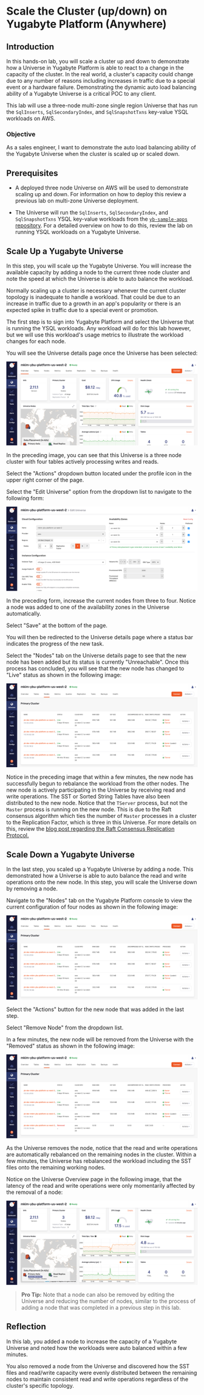 # Scale the Cluster (up/down) on Yugabyte Platform (Anywhere)

## Introduction

In this hands-on lab, you will scale a cluster up and down to demonstrate how a Universe in Yugabyte Platform is able to react to a change in the capacity of the cluster.  In the real world, a cluster's capacity could change due to any number of reasons including increases in traffic due to a special event or a hardware failure. Demonstrating the dynamic auto load balancing ability of a Yugabyte Universe is a critical POC to any client.

This lab will use a three-node multi-zone single region Universe that has run the `SqlInserts`, `SqlSecondaryIndex`, and `SqlSnapshotTxns` key-value YSQL workloads on AWS.

### Objective

As a sales engineer, I want to demonstrate the auto load balancing ability of the Yugabyte Universe when the cluster is scaled up or scaled down.

## Prerequisites

* A deployed three node Universe on AWS will be used to demonstrate scaling up and down. For information on how to deploy this review a previous lab on multi-zone Universe deployment.

* The Universe will run the `SqlInserts`, `SqlSecondaryIndex`, and `SqlSnapshotTxns` YSQL key-value workloads from the [`yb-sample-apps` repository](https://github.com/yugabyte/yb-sample-apps). For a detailed overview on how to do this, review the lab on running YSQL workloads on a Yugabyte Universe.

## Scale Up a Yugabyte Universe

In this step, you will scale up the Yugabyte Universe. You will increase the available capacity by adding a node to the current three node cluster and note the speed at which the Universe is able to auto balance the workload.

Normally scaling up a cluster is necessary whenever the current cluster topology is inadequate to handle a workload. That could be due to an increase in traffic due to a growth in an app's popularity or there is an expected spike in traffic due to a special event or promotion.

The first step is to sign into Yugabyte Platform and select the Universe that is running the YSQL workloads. Any workload will do for this lab however, but we will use this workload's usage metrics to illustrate the workload changes for each node.

You will see the Universe details page once the Universe has been selected:

![The Yugabyte Universe overview page displays the current workloads.](./assets/images/100-universe_overview_1600x700.png)

In the preceding image, you can see that this Universe is a three node cluster with four tables actively processing writes and reads.

Select the "Actions" dropdown button located under the profile icon in the upper right corner of the page.

Select the "Edit Universe" option from the dropdown list to navigate to the following form:

![Scale up this cluster by increasing the amount of nodes in this Yugabyte Universe.](./assets/images/150-add_node_1600x700.png)

In the preceding form, increase the current nodes from three to four. Notice a node was added to one of the availability zones in the Universe automatically.

Select "Save" at the bottom of the page.

You will then be redirected to the Universe details page where a status bar indicates the progress of the new task.

Select the "Nodes" tab on the Universe details page to see that the new node has been added but its status is currently "Unreachable". Once this process has concluded, you will see that the new node has changed to "Live" status as shown in the following image:

![A new node has been successfully added to the Yugabyte Universe.](./assets/images/200-four_node_1600x700.png)

Notice in the preceding image that within a few minutes, the new node has successfully begun to rebalance the workload from the other nodes. The new node is actively participating in the Universe by receiving read and write operations. The SST or Sorted String Tables have also been distributed to the new node. Notice that the `TServer` process, but not the `Master` process is running on the new node. This is due to the Raft consensus algorithm which ties the number of `Master` processes in a cluster to the Replication Factor, which is three in this Universe. For more details on this, review the [blog post regarding the Raft Consensus Replication Protocol.](https://blog.yugabyte.com/how-does-the-raft-consensus-based-replication-protocol-work-in-yugabyte-db/)

## Scale Down a Yugabyte Universe

In the last step, you scaled up a Yugabyte Universe by adding a node. This demonstrated how a Universe is able to auto balance the read and write operations onto the new node. In this step, you will scale the Universe down by removing a node.

Navigate to the "Nodes" tab on the Yugabyte Platform console to view the current configuration of four nodes as shown in the following image:

![A four node cluster has auto balanced the read and write operations.](./assets/images/200-four_node_1600x700.png)

Select the "Actions" button for the new node that was added in the last step.

Select "Remove Node" from the dropdown list.

In a few minutes, the new node will be removed from the Universe with the "Removed" status as shown in the following image:

![Remove a node from the cluster.](./assets/images/400-remove_node_1600x700.png)

As the Universe removes the node, notice that the read and write operations are automatically rebalanced on the remaining nodes in the cluster. Within a few minutes, the Universe has rebalanced the workload including the SST files onto the remaining working nodes.

Notice on the Universe Overview page in the following image, that the latency of the read and write operations were only momentarily affected by the removal of a node:

![A momentary change in the average latency.](./assets/images/300-latency_1600x700.png)

> **Pro Tip:** Note that a node can also be removed by editing the Universe and reducing the number of nodes, similar to the process of adding a node that was completed in a previous step in this lab.

## Reflection

In this lab, you added a node to increase the capacity of a Yugabyte Universe and noted how the workloads were auto balanced within a few minutes.

You also removed a node from the Universe and discovered how the SST files and read/write capacity were evenly distributed between the remaining nodes to maintain consistent read and write operations regardless of the cluster's specific topology. 